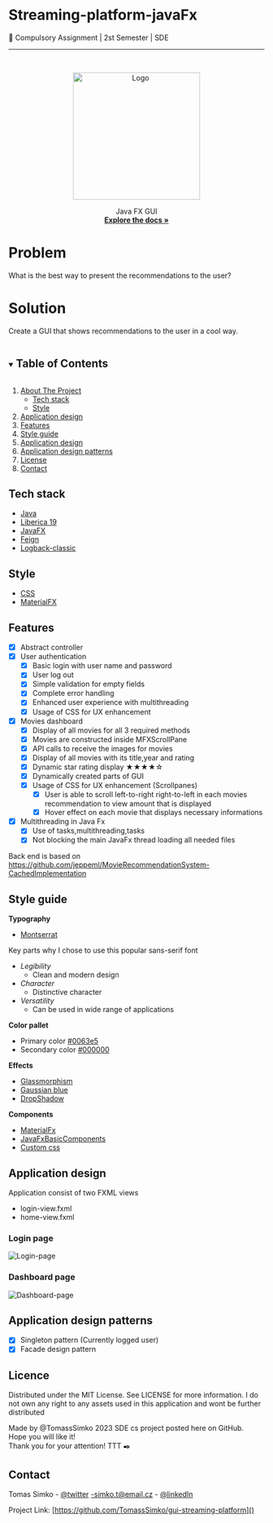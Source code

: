 <!-- PROJECT SHIELDS -->
<!--
*** I'm using markdown "reference style" links for readability.
*** Reference links are enclosed in brackets [ ] instead of parentheses ( ).
*** See the bottom of this document for the declaration of the reference variables
*** for contributors-url, forks-url, etc. This is an optional, concise syntax you may use.
*** https://www.markdownguide.org/basic-syntax/#reference-style-links
-->

# Streaming-platform-javaFx

:school_satchel: Compulsory Assignment | 2st Semester | SDE

---

<!-- PROJECT LOGO -->
<br />
<p align="center">
  <a href="https://user-images.githubusercontent.com/72190589/218590235-65100c9b-90df-4731-a3da-ee8e570823b0.png">
    <img src="https://user-images.githubusercontent.com/72190589/218590235-65100c9b-90df-4731-a3da-ee8e570823b0.png" alt="Logo" width="250">
  </a>
  <p align="center">
    Java FX GUI
    <br />
    <a href="https://github.com/TomassSimko/Private-Movie-Collection"><strong>Explore the docs »</strong></a>
    <br />
  </p>

# Problem

What is the best way to present the recommendations to the user?

# Solution

Create a GUI that shows recommendations to the user in a cool way.

<!-- TABLE OF CONTENTS -->
<details open="open">
  <summary><h2 style="display: inline-block">Table of Contents</h2></summary>
  <ol>
    <li>
      <a href="#">About The Project</a>
      <ul>
        <li><a href="#tech-stack">Tech stack</a></li>
        <li><a href="#style">Style</a></li>
      </ul>
    </li>
    <li><a href="#application-design">Application design</a></li>
    <li><a href="#features">Features</a></li>
    <li><a href="#style-guide">Style guide</a></li>
    <li><a href="#application-design">Application design</a></li>
    <li><a href="#application-design-patterns">Application design patterns</a></li>
    <li><a href="#licence">License</a></li>
    <li><a href="#contact">Contact</a></li>
  </ol>
</details>

## Tech stack

* [Java](https://www.java.com/en/)
* [Liberica 19](https://bell-sw.com/libericajdk/)
* [JavaFX](https://openjfx.io/)
* [Feign](https://github.com/OpenFeign/feign)
* [Logback-classic](https://logback.qos.ch/)

## Style

* [CSS](https://developer.mozilla.org/en-US/docs/Web/CSS/Reference)
* [MaterialFX](https://github.com/palexdev/MaterialFX)

<!-- ABOUT THE PROJECT -->

## Features

- [x] Abstract controller
- [x] User authentication
    - [x] Basic login with user name and password
    - [x] User log out
    - [x] Simple validation for empty fields
    - [x] Complete error handling
    - [x] Enhanced user experience with multithreading
    - [x] Usage of CSS for UX enhancement
- [x] Movies dashboard
    - [x] Display of all movies for all 3 required methods
    - [x] Movies are constructed inside MFXScrollPane
    - [x] API calls to receive the images for movies
    - [x] Display of all movies with its title,year and rating
    - [x] Dynamic star rating display ★★★★☆
    - [x] Dynamically created parts of GUI
    - [x] Usage of CSS for UX enhancement (Scrollpanes)
        - [x] User is able to scroll left-to-right right-to-left in each movies recommendation to view amount that is
          displayed
        - [x] Hover effect on each movie that displays necessary informations
- [x] Multithreading in Java Fx
    - [x] Use of tasks,multithreading,tasks
    - [X] Not blocking the main JavaFx thread loading all needed files

Back end is based on <br>
https://github.com/jeppeml/MovieRecommendationSystem-CachedImplementation

## Style guide

**Typography**

* [Montserrat](https://fonts.google.com/specimen/Montserrat)

Key parts why I chose to use this popular sans-serif font

* _Legibility_
    * Clean and modern design
* _Character_
    * Distinctive character
* _Versatility_
    * Can be used in wide range of applications

**Color pallet**

* Primary color  [#0063e5]()
* Secondary color [#000000]()

**Effects**

* [Glassmorphism]()
* [Gaussian blue]()
* [DropShadow]()

**Components**

* [MaterialFx]()
* [JavaFxBasicComponents]()
* [Custom css]()

## Application design

Application consist of two FXML views

- login-view.fxml
- home-view.fxml

### Login page

![Login-page](https://user-images.githubusercontent.com/72190589/218592107-4080de78-063d-4d9b-a733-bb6bcccde2b7.png)

### Dashboard page

![Dashboard-page](https://user-images.githubusercontent.com/72190589/218592132-4e4758a6-89b5-4c07-a78a-2ed995acf889.png)

## Application design patterns

- [x] Singleton pattern (Currently logged user)
- [x] Facade design pattern

## Licence

Distributed under the MIT License. See LICENSE for more information.
I do not own any right to any assets used in this application and wont be further distributed

Made by @TomassSimko
2023 SDE cs project posted here on GitHub. <br>
Hope you will like it! <br>
Thank you for your attention!
TTT :black_nib:

## Contact

Tomas Simko - [@twitter](https://twitter.com/TomasSimko_)
-simko.t@email.cz - [@linkedIn](https://www.linkedin.com/in/tomas-simko/)

Project Link: [https://github.com/TomassSimko/gui-streaming-platform]()

<!-- MARKDOWN LINKS & IMAGES -->
<!-- https://www.markdownguide.org/basic-syntax/#reference-style-links -->
